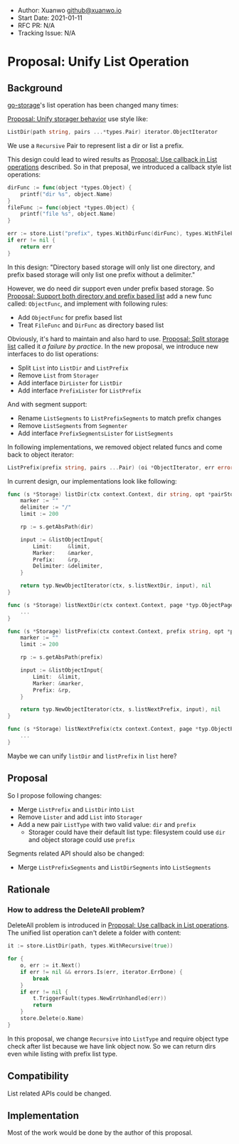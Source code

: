 - Author: Xuanwo <github@xuanwo.io>
- Start Date: 2021-01-11
- RFC PR: N/A
- Tracking Issue: N/A

# Proposal: Unify List Operation

## Background

[go-storage]'s list operation has been changed many times:

[Proposal: Unify storager behavior](1-unify-storager-behavior.md) use style like:

```go
ListDir(path string, pairs ...*types.Pair) iterator.ObjectIterator
```

We use a `Recursive` Pair to represent list a dir or list a prefix. 

This design could lead to wired results as [Proposal: Use callback in List operations](2-use-callback-in-list-operations.md) described. So in that preposal, we introduced a callback style list operations:

```go
dirFunc := func(object *types.Object) {
    printf("dir %s", object.Name)
}
fileFunc := func(object *types.Object) {
    printf("file %s", object.Name)
}

err := store.List("prefix", types.WithDirFunc(dirFunc), types.WithFileFunc(fileFunc))
if err != nil {
    return err
}
```

In this design: "Directory based storage will only list one directory, and prefix based storage will only list one prefix without a delimiter."

However, we do need dir support even under prefix based storage. So [Proposal: Support both directory and prefix based list](12-support-both-directory-and-prefix-based-list.md) add a new func called: `ObjectFunc`, and implement with following rules:

- Add `ObjectFunc` for prefix based list
- Treat `FileFunc` and `DirFunc` as directory based list

Obviously, it's hard to maintain and also hard to use. [Proposal: Split storage list](19-split-storage-list.md) called it *a failure by practice*. In the new proposal, we introduce new interfaces to do list operations:

- Split `List` into `ListDir` and `ListPrefix`
- Remove `List` from `Storager`
- Add interface `DirLister` for `ListDir`
- Add interface `PrefixLister` for `ListPrefix`

And with segment support:

- Rename `ListSegments` to `ListPrefixSegments` to match prefix changes
- Remove `ListSegments` from `Segmenter`
- Add interface `PrefixSegmentsLister` for `ListSegments`

In following implementations, we removed object related funcs and come back to object iterator:

```go
ListPrefix(prefix string, pairs ...Pair) (oi *ObjectIterator, err error)
```

In current design, our implementations look like following:

```go
func (s *Storage) listDir(ctx context.Context, dir string, opt *pairStorageListDir) (oi *typ.ObjectIterator, err error) {
	marker := ""
	delimiter := "/"
	limit := 200

	rp := s.getAbsPath(dir)

	input := &listObjectInput{
		Limit:     &limit,
		Marker:    &marker,
		Prefix:    &rp,
		Delimiter: &delimiter,
	}

	return typ.NewObjectIterator(ctx, s.listNextDir, input), nil
}

func (s *Storage) listNextDir(ctx context.Context, page *typ.ObjectPage) error {
	...
}

func (s *Storage) listPrefix(ctx context.Context, prefix string, opt *pairStorageListPrefix) (oi *typ.ObjectIterator, err error) {
	marker := ""
	limit := 200

	rp := s.getAbsPath(prefix)

	input := &listObjectInput{
		Limit:  &limit,
		Marker: &marker,
		Prefix: &rp,
	}

	return typ.NewObjectIterator(ctx, s.listNextPrefix, input), nil
}

func (s *Storage) listNextPrefix(ctx context.Context, page *typ.ObjectPage) error {
    ...
}
```

Maybe we can unify `listDir` and `listPrefix` in `list` here?

## Proposal

So I propose following changes:

- Merge `ListPrefix` and `ListDir` into `List`
- Remove `Lister` and add `List` into `Storager`
- Add a new pair `ListType` with two valid value: `dir` and `prefix`
  - Storager could have their default list type: filesystem could use `dir` and object storage could use `prefix` 

Segments related API should also be changed:

- Merge `ListPrefixSegments` and `ListDirSegments` into `ListSegments`

## Rationale

### How to address the DeleteAll problem?

DeleteAll problem is introduced in [Proposal: Use callback in List operations](2-use-callback-in-list-operations.md). The unified list operation can't delete a folder with content:

```go
it := store.ListDir(path, types.WithRecursive(true))

for {
    o, err := it.Next()
    if err != nil && errors.Is(err, iterator.ErrDone) {
        break
    }
    if err != nil {
        t.TriggerFault(types.NewErrUnhandled(err))
        return
    }
    store.Delete(o.Name)
}
```

In this proposal, we change `Recursive` into `ListType` and require object type check after list because we have link object now. So we can return dirs even while listing with prefix list type.

## Compatibility

List related APIs could be changed.

## Implementation

Most of the work would be done by the author of this proposal.

[go-storage]: https://github.com/minhjh/go-storage
